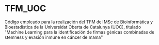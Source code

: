 # TFM_UOC
Código empleado para la realización del TFM del MSc de Bioinformática y Bioestadística de la Universidat Oberta de Catalunya (UOC), titulado "Machine Learning para la identificación de firmas génicas combinadas de stemness y evasión inmune en cáncer de mama"
